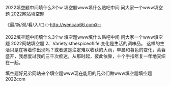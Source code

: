 2022填空题中间填什么3个w
填空题www填什么贴吧中间
问大家一个www填空题
2022网站填空题


《最/新/观/看/入/口👉http://wencao66.com》--

2022填空题中间填什么3个w
填空题www填什么贴吧中间
问大家一个www填空题
2022网站填空题
	2、Varietyisthespiceoflife.变化是生活的调味品。
这样的生活只是在等着你出现吗？或者这是注定难以收获的大雨，早晨和暮色的变化，芙蓉盛开，我想度过我的三千次痴迷，从那时起，彼此依靠，十个手指年复一年地交织在一起。





填空题好兄弟网站来个填空题www现在能用的兄弟们做www填空题填空题2022com
